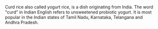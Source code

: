 Curd rice also called yogurt rice, is a dish originating from India. The word "curd" in Indian English refers to unsweetened probiotic yogurt. It is most popular in the Indian states of Tamil Nadu, Karnataka, Telangana and Andhra Pradesh.